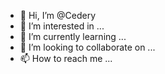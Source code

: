 - 👋 Hi, I’m @Cedery
- 👀 I’m interested in ...
- 🌱 I’m currently learning ...
- 💞️ I’m looking to collaborate on ...
- 📫 How to reach me ...

<!---
Cedery/Cedery is a ✨ special ✨ repository because its `README.md` (this file) appears on your GitHub profile.
You can click the Preview link to take a look at your changes.
--->
